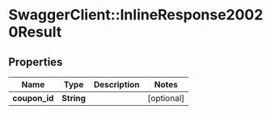 # SwaggerClient::InlineResponse20020Result

## Properties
Name | Type | Description | Notes
------------ | ------------- | ------------- | -------------
**coupon_id** | **String** |  | [optional] 


